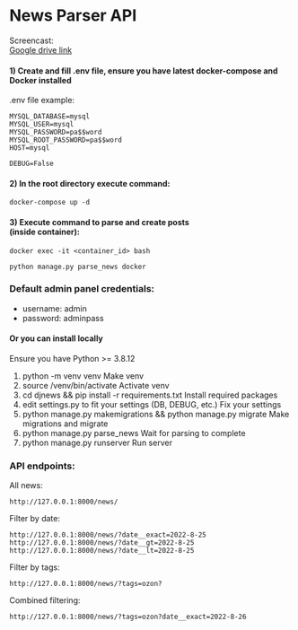 # News Parser API

Screencast:<br>
[Google drive link](https://drive.google.com/file/d/18TRBeZG2DaC3Tpo5kKoaxIxktu1BfTX6/view?usp=sharing)

#### 1) Create and fill .env file, ensure you have latest docker-compose and Docker installed

.env file example:<br>
```
MYSQL_DATABASE=mysql
MYSQL_USER=mysql
MYSQL_PASSWORD=pa$$word
MYSQL_ROOT_PASSWORD=pa$$word
HOST=mysql

DEBUG=False
```
#### 2) In the root directory execute command:

```
docker-compose up -d
```
#### 3) Execute command to parse and create posts <br> (inside container):
```
docker exec -it <container_id> bash
```
```
python manage.py parse_news docker
```
### Default admin panel credentials:<br>
- username: admin<br>
- password: adminpass<br>
#### Or you can install locally<br>
Ensure you have Python >= 3.8.12
1) python -m venv venv
Make venv
1) source /venv/bin/activate
Activate venv
1) cd djnews && pip install -r requirements.txt
Install required packages
1) edit settings.py to fit your settings (DB, DEBUG, etc.)
Fix your settings
1) python manage.py makemigrations && python manage.py migrate
Make migrations and migrate
1) python manage.py parse_news
Wait for parsing to complete
1) python manage.py runserver
Run server

### API endpoints:

All news:<br>
```
http://127.0.0.1:8000/news/
```
Filter by date:<br>
```
http://127.0.0.1:8000/news/?date__exact=2022-8-25
http://127.0.0.1:8000/news/?date__gt=2022-8-25
http://127.0.0.1:8000/news/?date__lt=2022-8-25
```
Filter by tags:<br>
```
http://127.0.0.1:8000/news/?tags=ozon?
```
Combined filtering:<br>
```
http://127.0.0.1:8000/news/?tags=ozon?date__exact=2022-8-26
```